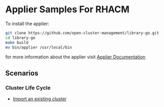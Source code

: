 # Applier Samples For RHACM

To install the applier:
```bash
git clone https://github.com/open-cluster-management/library-go.git
cd library-go
make build
mv bin/applier /usr/local/bin
```

for more information about the applier visit [Applier Documentation](https://github.com/open-cluster-management/library-go/blob/master/docs/applier.md)

## Scenarios
### Cluster Life Cycle

- [Import an existing cluster](./import-cluster)
